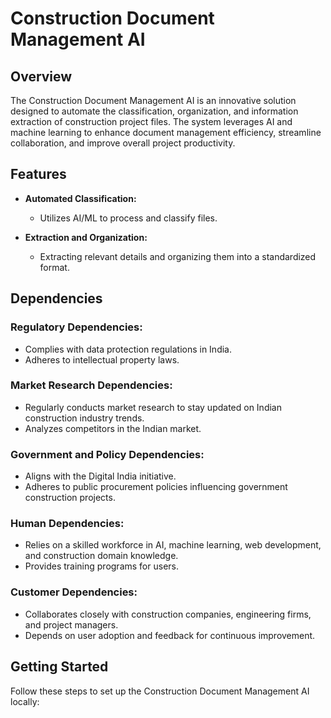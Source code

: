 # Construction Document Management AI

## Overview

The Construction Document Management AI is an innovative solution designed to automate the classification, organization, and information extraction of construction project files. The system leverages AI and machine learning to enhance document management efficiency, streamline collaboration, and improve overall project productivity.

## Features

- **Automated Classification:**
  - Utilizes AI/ML to process and classify files.

- **Extraction and Organization:**
  - Extracting relevant details and organizing them into a standardized format.

## Dependencies

### Regulatory Dependencies:

- Complies with data protection regulations in India.
- Adheres to intellectual property laws.

### Market Research Dependencies:

- Regularly conducts market research to stay updated on Indian construction industry trends.
- Analyzes competitors in the Indian market.

### Government and Policy Dependencies:

- Aligns with the Digital India initiative.
- Adheres to public procurement policies influencing government construction projects.

### Human Dependencies:

- Relies on a skilled workforce in AI, machine learning, web development, and construction domain knowledge.
- Provides training programs for users.

### Customer Dependencies:

- Collaborates closely with construction companies, engineering firms, and project managers.
- Depends on user adoption and feedback for continuous improvement.

## Getting Started

Follow these steps to set up the Construction Document Management AI locally:

